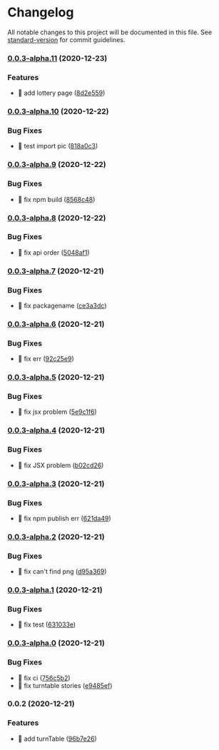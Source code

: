 # Changelog

All notable changes to this project will be documented in this file. See [standard-version](https://github.com/conventional-changelog/standard-version) for commit guidelines.

### [0.0.3-alpha.11](https://github.com/icey0126/epub-app-lib/compare/v0.0.3-alpha.10...v0.0.3-alpha.11) (2020-12-23)

### Features

- 🎸 add lottery page ([8d2e559](https://github.com/icey0126/epub-app-lib/commit/8d2e55978eca167bf2ffe061cc93bccf0d06a804))

### [0.0.3-alpha.10](https://github.com/icey0126/epub-app-lib/compare/v0.0.3-alpha.9...v0.0.3-alpha.10) (2020-12-22)

### Bug Fixes

- 🐛 test import pic ([818a0c3](https://github.com/icey0126/epub-app-lib/commit/818a0c3fd375732a04a4de53fa09ea1784f7e2f1))

### [0.0.3-alpha.9](https://github.com/icey0126/epub-app-lib/compare/v0.0.3-alpha.8...v0.0.3-alpha.9) (2020-12-22)

### Bug Fixes

- 🐛 fix npm build ([8568c48](https://github.com/icey0126/epub-app-lib/commit/8568c48113515667c71802b51469b4c8d7696ac1))

### [0.0.3-alpha.8](https://github.com/icey0126/epub-app-lib/compare/v0.0.3-alpha.7...v0.0.3-alpha.8) (2020-12-22)

### Bug Fixes

- 🐛 fix api order ([5048af1](https://github.com/icey0126/epub-app-lib/commit/5048af1d895c9adeda78b3b1354d7991a8d1ec27))

### [0.0.3-alpha.7](https://github.com/icey0126/epub-app-lib/compare/v0.0.3-alpha.6...v0.0.3-alpha.7) (2020-12-21)

### Bug Fixes

- 🐛 fix packagename ([ce3a3dc](https://github.com/icey0126/epub-app-lib/commit/ce3a3dcf7640a171ad839aebaf7f84421acf8299))

### [0.0.3-alpha.6](https://github.com/icey0126/epub-app-lib/compare/v0.0.3-alpha.5...v0.0.3-alpha.6) (2020-12-21)

### Bug Fixes

- 🐛 fix err ([92c25e9](https://github.com/icey0126/epub-app-lib/commit/92c25e925e385232df2c0f1a152a2952ca89d379))

### [0.0.3-alpha.5](https://github.com/icey0126/epub-app-lib/compare/v0.0.3-alpha.4...v0.0.3-alpha.5) (2020-12-21)

### Bug Fixes

- 🐛 fix jsx problem ([5e9c1f6](https://github.com/icey0126/epub-app-lib/commit/5e9c1f61b002323c580ba4b9209eeb466bf7631f))

### [0.0.3-alpha.4](https://github.com/icey0126/epub-app-lib/compare/v0.0.3-alpha.3...v0.0.3-alpha.4) (2020-12-21)

### Bug Fixes

- 🐛 fix JSX problem ([b02cd26](https://github.com/icey0126/epub-app-lib/commit/b02cd263fcc0dc3e531123632b930b35585cdbbb))

### [0.0.3-alpha.3](https://github.com/icey0126/epub-app-lib/compare/v0.0.3-alpha.2...v0.0.3-alpha.3) (2020-12-21)

### Bug Fixes

- 🐛 fix npm publish err ([621da49](https://github.com/icey0126/epub-app-lib/commit/621da49de34420ad9cf81a6a0ebf6bc8b7d9264d))

### [0.0.3-alpha.2](https://github.com/icey0126/epub-app-lib/compare/v0.0.3-alpha.1...v0.0.3-alpha.2) (2020-12-21)

### Bug Fixes

- 🐛 fix can't find png ([d95a369](https://github.com/icey0126/epub-app-lib/commit/d95a369d34c8b7b93330fff264d841ec108b14bc))

### [0.0.3-alpha.1](https://github.com/icey0126/epub-app-lib/compare/v0.0.3-alpha.0...v0.0.3-alpha.1) (2020-12-21)

### Bug Fixes

- 🐛 fix test ([631033e](https://github.com/icey0126/epub-app-lib/commit/631033ec26366d3c36e0ad9c529708070e860d0c))

### [0.0.3-alpha.0](https://github.com/icey0126/epub-app-lib/compare/v0.0.2...v0.0.3-alpha.0) (2020-12-21)

### Bug Fixes

- 🐛 fix ci ([756c5b2](https://github.com/icey0126/epub-app-lib/commit/756c5b2624269fba1e8b931da34ec25928f6f5d9))
- 🐛 fix turntable stories ([e9485ef](https://github.com/icey0126/epub-app-lib/commit/e9485ef72286bff726f5a361d7f9bb0a47fab501))

### 0.0.2 (2020-12-21)

### Features

- 🎸 add turnTable ([96b7e26](https://github.com/icey0126/epub-app-lib/commit/96b7e26689e7d0097ad1828e38bd1b6f1757a41b))
